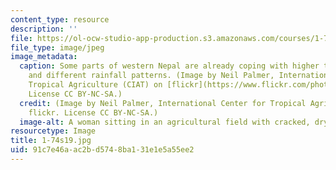 ```yaml
---
content_type: resource
description: ''
file: https://ol-ocw-studio-app-production.s3.amazonaws.com/courses/1-74-land-water-food-and-climate-fall-2020/91c7e46aac2bd5748ba131e1e5a55ee2_1-74s19.jpg
file_type: image/jpeg
image_metadata:
  caption: Some parts of western Nepal are already coping with higher temperatures
    and different rainfall patterns. (Image by Neil Palmer, International Center for
    Tropical Agriculture (CIAT) on [flickr](https://www.flickr.com/photos/ciat/7350704058/).
    License CC BY-NC-SA.)
  credit: (Image by Neil Palmer, International Center for Tropical Agriculture (CIAT)on
    flickr. License CC BY-NC-SA.)
  image-alt: A woman sitting in an agricultural field with cracked, dry earth.
resourcetype: Image
title: 1-74s19.jpg
uid: 91c7e46a-ac2b-d574-8ba1-31e1e5a55ee2
---
```

